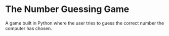 # The Number Guessing Game

A game built in Python where the user tries to guess the correct number the computer has chosen.